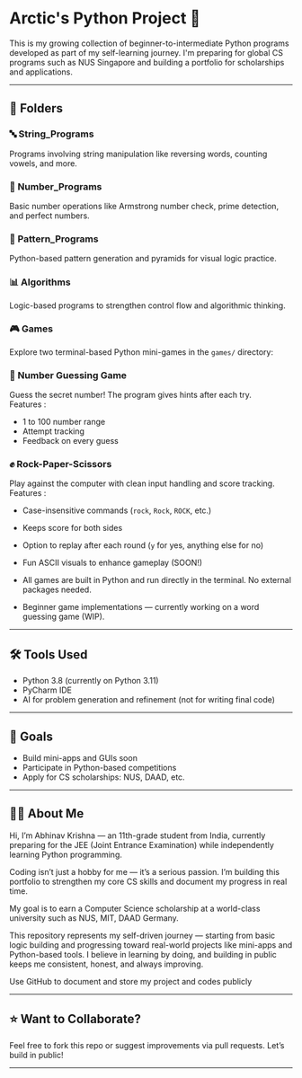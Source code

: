 # Arctic's Python Project 🚀

This is my growing collection of beginner-to-intermediate Python programs developed as part of my self-learning journey.
I'm preparing for global CS programs such as NUS Singapore and building a portfolio for scholarships and applications.

--------------------------------------------------------------------------------------------------------------------------------------------------------------------------------------

## 📁 Folders

### 🔤 String_Programs
Programs involving string manipulation like reversing words, counting vowels, and more.

### 🔢 Number_Programs
Basic number operations like Armstrong number check, prime detection, and perfect numbers.

### 🔷 Pattern_Programs
Python-based pattern generation and pyramids for visual logic practice.

### 📊 Algorithms
Logic-based programs to strengthen control flow and algorithmic thinking.

### 🎮 Games
Explore two terminal-based Python mini-games in the `games/` directory:

### 🔢 Number Guessing Game
Guess the secret number! The program gives hints after each try.  
  Features :
- 1 to 100 number range
- Attempt tracking
- Feedback on every guess

### ✊ Rock-Paper-Scissors
Play against the computer with clean input handling and score tracking.  
  Features :
- Case-insensitive commands (`rock`, `Rock`, `ROCK`, etc.)
- Keeps score for both sides
- Option to replay after each round (`y` for yes, anything else for no)
- Fun ASCII visuals to enhance gameplay (SOON!)

- All games are built in Python and run directly in the terminal. No external packages needed.
- Beginner game implementations — currently working on a word guessing game (WIP).

--------------------------------------------------------------------------------------------------------------------------------------------------------------------------------------

## 🛠️ Tools Used
- Python 3.8 (currently on Python 3.11)
- PyCharm IDE
- AI for problem generation and refinement (not for writing final code)

--------------------------------------------------------------------------------------------------------------------------------------------------------------------------------------

## 📌 Goals
- Build mini-apps and GUIs soon
- Participate in Python-based competitions
- Apply for CS scholarships: NUS, DAAD, etc.

--------------------------------------------------------------------------------------------------------------------------------------------------------------------------------------

## 🧑‍💻 About Me
Hi, I’m Abhinav Krishna — an 11th-grade student from India, currently preparing for the JEE (Joint Entrance Examination) while independently learning Python programming.

Coding isn’t just a hobby for me — it’s a serious passion. I’m building this portfolio to strengthen my core CS skills and document my progress in real time.

My goal is to earn a Computer Science scholarship at a world-class university such as NUS, MIT, DAAD Germany.

This repository represents my self-driven journey — starting from basic logic building and progressing toward real-world projects like mini-apps and Python-based tools.
I believe in learning by doing, and building in public keeps me consistent, honest, and always improving.

Use GitHub to document and store my project and codes publicly

--------------------------------------------------------------------------------------------------------------------------------------------------------------------------------------

## ⭐ Want to Collaborate?
Feel free to fork this repo or suggest improvements via pull requests. Let’s build in public!

--------------------------------------------------------------------------------------------------------------------------------------------------------------------------------------
